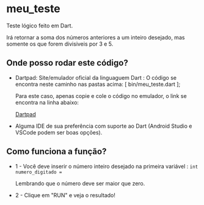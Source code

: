 # meu_teste

Teste lógico feito em Dart.

Irá retornar a soma dos números anteriores a um inteiro desejado, 
mas somente os que forem divisiveis por 3 e 5.

## Onde posso rodar este código?

- Dartpad: Site/emulador oficial da linguaguem Dart :
    O código se encontra neste caminho nas pastas acima: [ bin/meu_teste.dart ];
    
    Para este caso, apenas copie e cole o código no emulador, o link se encontra na linha abaixo: 
    
  [Dartpad](https://dartpad.dev/?)

- Alguma IDE de sua preferência com suporte ao Dart (Android Studio e VSCode podem ser boas opções).


## Como funciona a função?

- 1 - Você deve inserir o número inteiro desejado na primeira variável : ``` int numero_digitado = ```

    Lembrando que o número deve ser maior que zero.

- 2 - Clique em "RUN" e veja o resultado!
